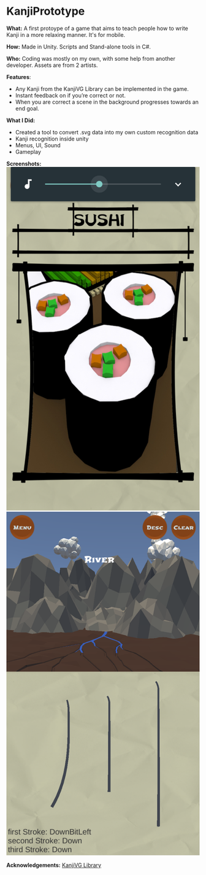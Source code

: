 # KanjiPrototype
**What:**
A first protoype of a game that aims to teach people how to write Kanji in a more relaxing manner. It's for mobile.  

**How:**
Made in Unity. Scripts and Stand-alone tools in C#.

**Who:**
Coding was mostly on my own, with some help from another developer. Assets are from 2 artists.  

**Features**:
* Any Kanji from the KanjiVG Library can be implemented in the game.
* Instant feedback on if you’re correct or not.
* When you are correct a scene in the background progresses towards an end goal.  

**What I Did:**
* Created a tool to convert .svg data into my own custom recognition data
* Kanji recognition inside unity
* Menus, UI, Sound
* Gameplay  

**Screenshots:**  
![1](../Media/Kanji1.png)
![2](../Media/Kanji2.png)  

**Acknowledgements:**
[KanjiVG Library](http://kanjivg.tagaini.net/)